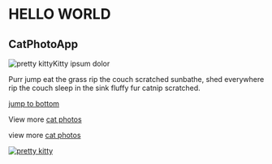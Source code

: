 
<h1>HELLO WORLD</h>

<h2>CatPhotoApp</h2>
<main>
  <img src="https://cdn.freecodecamp.org/curriculum/cat-photo-app/relaxing-cat.jpg" alt="pretty kitty"
<p>Kitty ipsum dolor</p>

<!--comment-->
<p>Purr jump eat the grass rip the couch scratched sunbathe, shed everywhere rip the couch sleep in the sink fluffy fur catnip scratched.</p>
</main>
<a href="#footer">jump to bottom</a>
<footer id="footer"</footer>
<p>
  View more <a href="https://www.freecatphotoapp.com"target="_blank">cat photos</a>
  <p>
    view more <a href="#"target="_blank">cat photos</a>
    </p>
   <p> <a href="#"><img src="https://cdn.freecodecamp.org/curriculum/cat-photo-app/relaxing-cat.jpg" alt="pretty kitty"</a></p>
